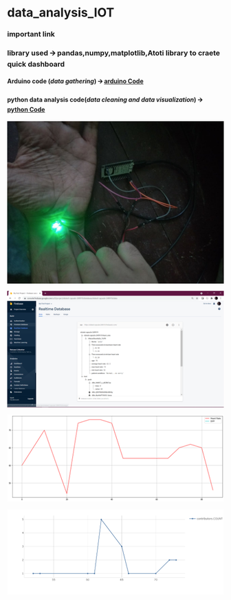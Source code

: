 # data_analysis_IOT

### important link
### library used 🡪 **pandas**,**numpy**,**matplotlib**,**Atoti library** to craete quick dashboard

#### Arduino code (*data gathering*) 🡪  [arduino Code](https://github.com/gourangasatapathyvit/data_analysis_IOT/blob/main/arduino_code.ino)

#### python data analysis code(*data cleaning and data visualization*) 🡪  [python Code](https://github.com/gourangasatapathyvit/data_analysis_IOT/blob/main/iot.ipynb)

![alt text](https://github.com/gourangasatapathyvit/data_analysis_IOT/blob/main/sensor.jpeg)

![alt text](https://github.com/gourangasatapathyvit/data_analysis_IOT/blob/main/1.PNG)

![alt text](https://github.com/gourangasatapathyvit/data_analysis_IOT/blob/main/3.png)

![alt text](https://github.com/gourangasatapathyvit/data_analysis_IOT/blob/main/4.png)
